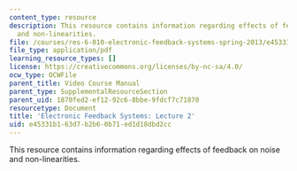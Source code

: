```yaml
---
content_type: resource
description: This resource contains information regarding effects of feedback on noise
  and non-linearities.
file: /courses/res-6-010-electronic-feedback-systems-spring-2013/e45331b163d7b2b60b71ed1d18dbd2cc_MITRES_6-010S13_lec02.pdf
file_type: application/pdf
learning_resource_types: []
license: https://creativecommons.org/licenses/by-nc-sa/4.0/
ocw_type: OCWFile
parent_title: Video Course Manual
parent_type: SupplementalResourceSection
parent_uid: 1870fed2-ef12-92c6-8bbe-9fdcf7c71870
resourcetype: Document
title: 'Electronic Feedback Systems: Lecture 2'
uid: e45331b1-63d7-b2b6-0b71-ed1d18dbd2cc
---
```

This resource contains information regarding effects of feedback on noise and non-linearities.